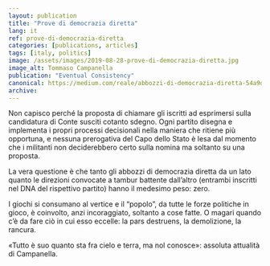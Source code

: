 ```yaml
---
layout: publication
title: "Prove di democrazia diretta"
lang: it
ref: prove-di-democrazia-diretta
categories: [publications, articles]
tags: [italy, politics]
image: /assets/images/2019-08-28-prove-di-democrazia-diretta.jpg
image_alt: Tommaso Campanella
publication: "Eventual Consistency"
canonical: https://medium.com/reale/abbozzi-di-democrazia-diretta-54a9d3bf30fc
archive:
---
```


Non capisco perché la proposta di chiamare gli iscritti ad esprimersi sulla candidatura di Conte susciti cotanto sdegno. Ogni partito disegna e implementa i propri processi decisionali nella maniera che ritiene più opportuna, e nessuna prerogativa del Capo dello Stato è lesa dal momento che i militanti non deciderebbero certo sulla nomina ma soltanto su una proposta.

La vera questione è che tanto gli abbozzi di democrazia diretta da un lato quanto le direzioni convocate a tambur battente dall’altro (entrambi inscritti nel DNA del rispettivo partito) hanno il medesimo peso: zero.

I giochi si consumano al vertice e il “popolo”, da tutte le forze politiche in gioco, è coinvolto, anzi incoraggiato, soltanto a cose fatte. O magari quando c’è da fare ciò in cui esso eccelle: la pars destruens, la demolizione, la rancura.

«Tutto è suo quanto sta fra cielo e terra, ma nol conosce»: assoluta attualità di Campanella.
